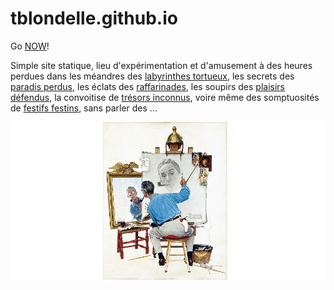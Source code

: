 # tblondelle.github.io

Go [NOW](https://tblondelle.github.io/)!

Simple site statique, lieu d'expérimentation et d'amusement à des heures perdues dans les méandres des [labyrinthes tortueux](https://developer.mozilla.org/fr), les secrets des [paradis perdus](https://docs.python.org/3/howto/index.html), les éclats des [raffarinades](https://fr.wikipedia.org/wiki/Prix_de_l%27humour_politique), les soupirs des [plaisirs défendus](https://research.googleblog.com/), la convoitise de [trésors inconnus](https://facebook.github.io/react/), voire même des somptuosités de [festifs festins](https://developers.google.com/web/), sans parler des ...


![Rockwell_himself](https://github.com/tblondelle/tblondelle.github.io/blob/master/images/rockwell_himself.jpg)
